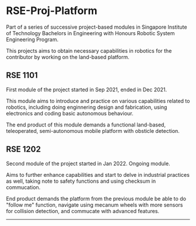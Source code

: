 # RSE-Proj-Platform #

Part of a series of successive project-based modules in Singapore Institute of Technology Bachelors in Engineering with Honours Robotic System Engineering Program.

This projects aims to obtain necessary capabilities in robotics for the contributor by working on the land-based platform.

## RSE 1101 ##

First module of the project started in Sep 2021, ended in Dec 2021.

This module aims to introduce and practice on various capabilities related to robotics, including doing enginnering design and fabrication, using electronics and coding basic autonomous behaviour.

The end product of this module demands a functional land-based, teleoperated, semi-autonomous mobile platform with obsticle detection.

## RSE 1202 ##

Second module of the project started in Jan 2022. Ongoing module.

Aims to further enhance capabilities and start to delve in industrial practices as well, taking note to safety functions and using checksum in commucation.

End product demands the platform from the previous module be able to do "follow me" function, navigate using mecanum wheels with more sensors for collision detection, and commucate with advanced features.

---
